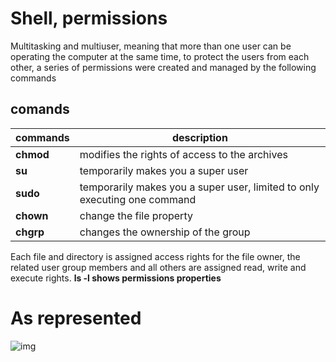 # Shell, permissions
Multitasking and multiuser, meaning that more than one user can be operating the computer at the same time, to protect the users from each other, a series of permissions were created and managed by the following commands 
## comands

| commands           | description                                                               |
| ----------------- | ------------------------------------------------------------------ |
| **chmod** | modifies the rights of access to the archives |
| **su** | temporarily makes you a super user |
| **sudo** | temporarily makes you a super user, limited to only executing one command  |
| **chown** | change the file property  |
| **chgrp** | changes the ownership of the group |

Each file and directory is assigned access rights for the file owner, the related user group members and all others are assigned read, write and execute rights.
**ls -l shows permissions properties**

# As represented
![img](https://translate.google.com/website?sl=en&tl=es&hl=es&client=webapp&u=http://linuxcommand.org/images/file_permissions.png) 
